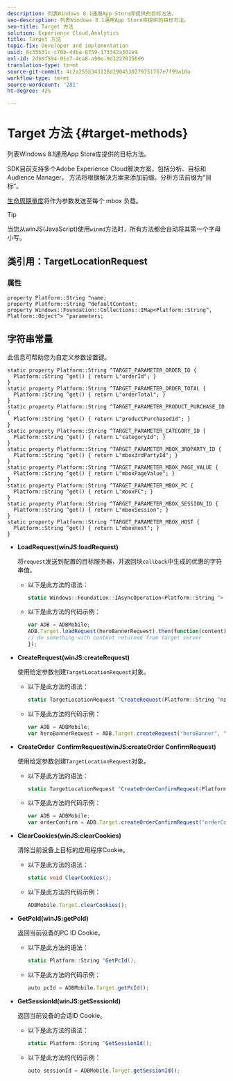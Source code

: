 ```yaml
---
description: 列表Windows 8.1通用App Store库提供的目标方法。
seo-description: 列表Windows 8.1通用App Store库提供的目标方法。
seo-title: Target 方法
solution: Experience Cloud,Analytics
title: Target 方法
topic-fix: Developer and implementation
uuid: 8c35b31c-c70b-4dba-8759-173342a301e9
exl-id: 2db9f594-01e7-4ca8-a90e-9d12278350d0
translation-type: tm+mt
source-git-commit: 4c2a255b343128d2904530279751767e7f99a10a
workflow-type: tm+mt
source-wordcount: '281'
ht-degree: 42%

---
```


# Target 方法 {#target-methods}

列表Windows 8.1通用App Store库提供的目标方法。

SDK目前支持多个Adobe Experience Cloud解决方案，包括分析、目标和Audience Manager。 方法将根据解决方案来添加前缀。分析方法前缀为“目标”。

[生命周期量度](/help/windows-appstore/metrics.md)将作为参数发送至每个 mbox 负载。

>[!TIP]
>
>当您从winJS(JavaScript)使用`winmd`方法时，所有方法都会自动将其第一个字母小写。

## 类引用：TargetLocationRequest

### 属性

```
property Platform::String ^name; 
property Platform::String ^defaultContent; 
property Windows::Foundation::Collections::IMap<Platform::String^, Platform::Object^> ^parameters;
```

## 字符串常量

此信息可帮助您为自定义参数设置键。

```
static property Platform::String ^TARGET_PARAMETER_ORDER_ID { 
  Platform::String ^get() { return L"orderId"; } 
} 
static property Platform::String ^TARGET_PARAMETER_ORDER_TOTAL { 
  Platform::String ^get() { return L"orderTotal"; } 
} 
static property Platform::String ^TARGET_PARAMETER_PRODUCT_PURCHASE_ID { 
  Platform::String ^get() { return L"productPurchasedId"; } 
} 
static property Platform::String ^TARGET_PARAMETER_CATEGORY_ID { 
  Platform::String ^get() { return L"categoryId"; } 
} 
static property Platform::String ^TARGET_PARAMETER_MBOX_3RDPARTY_ID { 
  Platform::String ^get() { return L"mbox3rdPartyId"; } 
} 
static property Platform::String ^TARGET_PARAMETER_MBOX_PAGE_VALUE { 
  Platform::String ^get() { return L"mboxPageValue"; } 
} 
static property Platform::String ^TARGET_PARAMETER_MBOX_PC { 
  Platform::String ^get() { return L"mboxPC"; } 
} 
static property Platform::String ^TARGET_PARAMETER_MBOX_SESSION_ID { 
  Platform::String ^get() { return L"mboxSession"; } 
} 
static property Platform::String ^TARGET_PARAMETER_MBOX_HOST { 
  Platform::String ^get() { return L"mboxHost"; } 
}
```

* **LoadRequest(winJS:loadRequest)**

   将`request`发送到配置的目标服务器，并返回块`callback`中生成的优惠的字符串值。

   * 以下是此方法的语法：

      ```csharp
      static Windows::Foundation::IAsyncOperation<Platform::String ^> ^LoadRequest(TargetLocationRequest ^request);
      ```

   * 以下是此方法的代码示例：

      ```js
      var ADB = ADBMobile; 
      ADB.Target.loadRequest(heroBannerRequest).then(function(content) { 
      // do something with content returned from target server 
      });
      ```

* **CreateRequest(winJS:createRequest)**

   使用给定参数创建`TargetLocationRequest`对象。

   * 以下是此方法的语法：

      ```csharp
      static TargetLocationRequest ^CreateRequest(Platform::String ^name, Platform::String ^defaultContent, Windows::Foundation::Collections::IMap<Platform::String^, Platform::Object^> ^parameters); 
      ```

   * 以下是此方法的代码示例：

      ```js
      var ADB = ADBMobile; 
      var heroBannerRequest = ADB.Target.createRequest("heroBanner", "default.png", null); 
      ```

* **CreateOrder &#x200B; ConfirmRequest(winJS:createOrder &#x200B; ConfirmRequest)**

   使用给定参数创建`TargetLocationRequest`对象。

   * 以下是此方法的语法：

      ```csharp
      static TargetLocationRequest ^CreateOrderConfirmRequest(Platform::String ^name, Platform::String ^orderId, Platform::String ^orderTotal, Platform::String ^productPurchasedId, Windows::Foundation::Collections::IMap<Platform::String^, Platform::Object> ^parameters); 
      ```

   * 以下是此方法的代码示例：

      ```js
      var ADB = ADBMobile; 
      var orderConfirm = ADB.Target.createOrderConfirmRequest("orderConfirm", "order", "47.88", "3722", null); 
      ```

* **ClearCookies(winJS:clearCookies)**

   清除当前设备上目标的应用程序Cookie。

   * 以下是此方法的语法：

      ```csharp
      static void ClearCookies(); 
      ```

   * 以下是此方法的代码示例：

      ```js
      ADBMobile.Target.clearCookies();
      ```

* **GetPcId(winJS:getPcId)**

   返回当前设备的PC ID Cookie。

   * 以下是此方法的语法：

      ```csharp
      static Platform::String ^GetPcId();
      ```

   * 以下是此方法的代码示例：

      ```js
      auto pcId = ADBMobile.Target.getPcId(); 
      ```

* **GetSessionId(winJS:getSessionId)**

   返回当前设备的会话ID Cookie。

   * 以下是此方法的语法：

      ```csharp
      static Platform::String ^GetSessionId(); 
      ```

   * 以下是此方法的代码示例：

      ```js
      auto sessionId = ADBMobile.Target.getSessionId(); 
      ```
